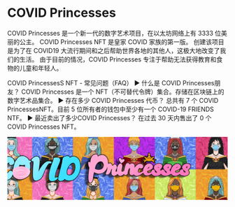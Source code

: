 # COVID Princesses

COVID Princesses 是一个新一代的数字艺术项目，在以太坊网络上有 3333 位美丽的公主。 COVID Princesses NFT 是皇家 COVID 家族的第一版。 创建该项目是为了在 COVID19 大流行期间和之后帮助世界各地的其他人，这极大地改变了我们的生活。 由于目前的情况，COVID Princesses 专注于帮助无法获得教育和食物的儿童和年轻人。

COVID PrincessesS NFT - 常见问题（FAQ）
▶ 什么是 COVID Princesses朋友？
COVID Princesses 是一个 NFT（不可替代令牌）集合。存储在区块链上的数字艺术品集合。
▶ 存在多少 COVID Princesses 代币？
总共有 7 个 COVID PrincessesNFT。目前 5 位所有者的钱包中至少有一个 COVID-19 FRIENDS NTF。
▶ 最近卖出了多少COVID Princesses？
在过去 30 天内售出了 0 个 COVID Princesses NFT。

![NFT](微信截图_20220825151732.png)
